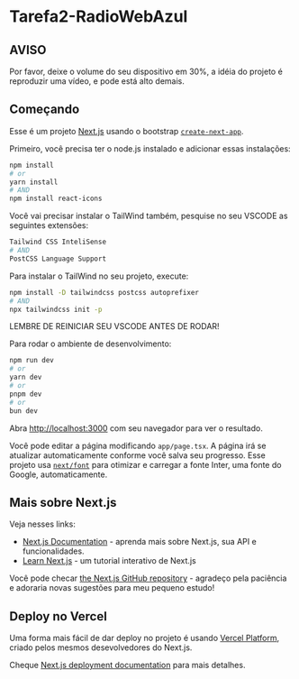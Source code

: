 ﻿# Tarefa2-RadioWebAzul
## AVISO
Por favor, deixe o volume do seu dispositivo em 30%, a idéia do projeto é reproduzir uma vídeo, e pode está alto demais.

## Começando
Esse é um projeto [Next.js](https://nextjs.org/) usando o bootstrap [`create-next-app`](https://github.com/vercel/next.js/tree/canary/packages/create-next-app).

Primeiro, você precisa ter o node.js instalado e adicionar essas instalações:
```bash
npm install
# or
yarn install
# AND
npm install react-icons
```

Você vai precisar instalar o TailWind também, pesquise no seu VSCODE as seguintes extensões:
```bash
Tailwind CSS InteliSense
# AND
PostCSS Language Support
```

Para instalar o TailWind no seu projeto, execute:
```bash
npm install -D tailwindcss postcss autoprefixer
# AND
npx tailwindcss init -p
```
LEMBRE DE REINICIAR SEU VSCODE ANTES DE RODAR!

Para rodar o ambiente de desenvolvimento:

```bash
npm run dev
# or
yarn dev
# or
pnpm dev
# or
bun dev
```


Abra [http://localhost:3000](http://localhost:3000) com seu navegador para ver o resultado.

Você pode editar a página modificando `app/page.tsx`. A página irá se atualizar automaticamente conforme você salva seu progresso.
Esse projeto usa [`next/font`](https://nextjs.org/docs/basic-features/font-optimization) para otimizar e carregar a fonte Inter, uma fonte do Google, automaticamente.

## Mais sobre Next.js

Veja nesses links:
- [Next.js Documentation](https://nextjs.org/docs) - aprenda mais sobre Next.js, sua API e funcionalidades.
- [Learn Next.js](https://nextjs.org/learn) - um tutorial interativo de Next.js

Você pode checar [the Next.js GitHub repository](https://github.com/vercel/next.js/) - agradeço pela paciência e adoraria novas sugestões para meu pequeno estudo!

## Deploy no Vercel

Uma forma mais fácil de dar deploy no projeto é usando [Vercel Platform](https://vercel.com/new?utm_medium=default-template&filter=next.js&utm_source=create-next-app&utm_campaign=create-next-app-readme), criado pelos mesmos desevolvedores do Next.js.

Cheque [Next.js deployment documentation](https://nextjs.org/docs/deployment) para mais detalhes.

